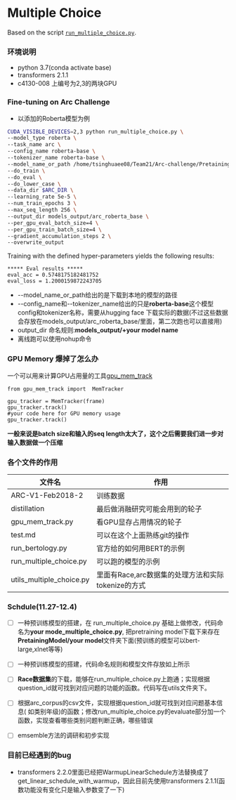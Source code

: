# Multiple Choice

Based on the script [`run_multiple_choice.py`]().

### 环境说明

- python 3.7(conda activate base)
- transformers 2.1.1
- c4130-008 上编号为2,3的两块GPU

### Fine-tuning on Arc Challenge 

- 以添加的Roberta模型为例

```bash
CUDA_VISIBLE_DEVICES=2,3 python run_multiple_choice.py \
--model_type roberta \
--task_name arc \
--config_name roberta-base \
--tokenizer_name roberta-base \
--model_name_or_path /home/tsinghuaee08/Team21/Arc-challenge/PretainingModel/roberta_base_pytorch_model \
--do_train \
--do_eval \
--do_lower_case \
--data_dir $ARC_DIR \
--learning_rate 5e-5 \
--num_train_epochs 3 \
--max_seq_length 256 \
--output_dir models_output/arc_roberta_base \
--per_gpu_eval_batch_size=4 \
--per_gpu_train_batch_size=4 \
--gradient_accumulation_steps 2 \
--overwrite_output
```
Training with the defined hyper-parameters yields the following results:

```
***** Eval results *****
eval_acc = 0.5748175182481752
eval_loss = 1.2000159872243705
```

- --model_name_or_path给出的是下载到本地的模型的路径
- --config_name和--tokenizer_name给出的只是**roberta-base**这个模型config和tokenizer名称，需要从hugging face 下载实际的数据(不过这些数据会存放在models_output/arc_roberta_base/里面，第二次跑也可以直接用)
- output_dir 命名规则:**models_output/+your model name**
- 离线跑可以使用nohup命令

### GPU Memory 爆掉了怎么办

一个可以用来计算GPU占用量的工具[gpu_mem_track](https://github.com/Oldpan/Pytorch-Memory-Utils)  
```
from gpu_mem_track import  MemTracker

gpu_tracker = MemTracker(frame)
gpu_tracker.track()
#your code here for GPU memory usage 
gpu_tracker.track()
```

**一般来说是batch size和输入的seq length太大了，这个之后需要我们进一步对输入数据做一个压缩**

### 各个文件的作用

| 文件名     | 作用     |
| ------- | -------------------- |
| ARC-V1-Feb2018-2 | 训练数据 |
| distillation | 最后做消融研究可能会用到的轮子 |
| gpu_mem_track.py    | 看GPU显存占用情况的轮子 |
|  test.md|可以在这个上面熟练git的操作|
| run_bertology.py    | 官方给的如何用BERT的示例 |
| run_multiple_choice.py | 可以跑的模型的示例   |
| utils_multiple_choice.py | 里面有Race,arc数据集的处理方法和实际tokenize的方式 |

### Schdule(11.27-12.4)

- [ ] 一种预训练模型的搭建，在 run_multiple_choice.py 基础上做修改，代码命名为**your mode_multiple_choice.py**, 把pretraining model下载下来存在**PretainingModel/your model**文件夹下面(预训练的模型可以bert-large,xlnet等等)

- [ ] 一种预训练模型的搭建，代码命名规则和模型文件存放如上所示

- [ ] **Race数据集**的下载，能够在run_multiple_choice.py上跑通；实现根据question_id就可找到对应问题的功能的函数。代码写在utils文件夹下。

- [ ] 根据arc_corpus的csv文件，实现根据question_id就可找到对应问题基本信息( 如类别年级)的函数；修改run_multiple_choice.py的evaluate部分加一个函数，实现查看哪些类别问题判断正确，哪些错误

- [ ] emsemble方法的调研和初步实现

### 目前已经遇到的bug
- transformers 2.2.0里面已经把WarmupLinearSchedule方法替换成了get_linear_schedule_with_warmup，因此目前先使用transformers 2.1.1(函数功能没有变化只是输入参数变了一下)
